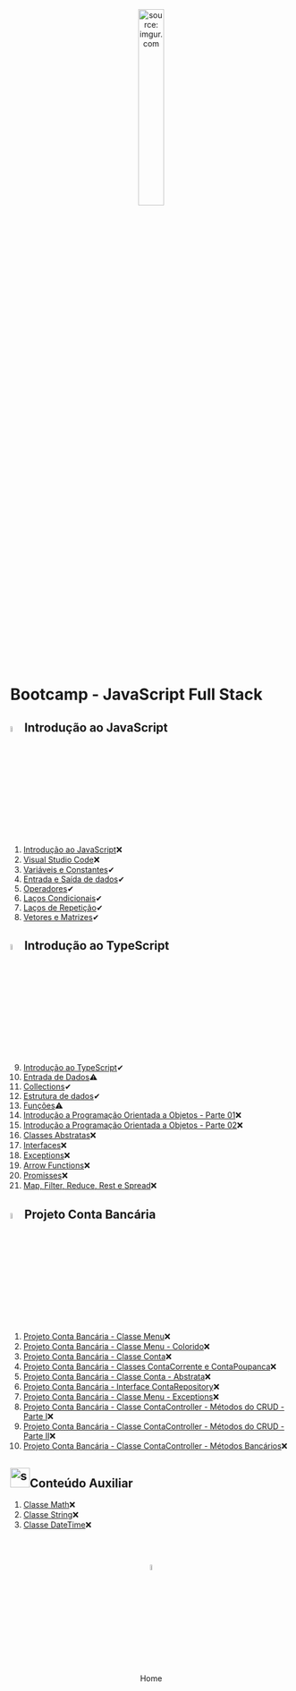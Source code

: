 <div align="center">
    <img src="https://i.imgur.com/r9lrbPG.png" title="source: imgur.com" width="30%"/>
</div>
<h1>Bootcamp - JavaScript Full Stack </h1>

<h2><img src="https://i.imgur.com/r9lrbPG.png" title="source: imgur.com" width="5%"/>Introdução ao JavaScript</h2>

1. <a href="01.md">Introdução ao JavaScript</a>❌
2. <a href="02.md">Visual Studio Code</a>❌
3. <a href="03.md">Variáveis e Constantes</a>✔
4. <a href="04.md">Entrada e Saída de dados</a>✔
5. <a href="05.md">Operadores</a>✔
6. <a href="06.md">Laços Condicionais</a>✔
7. <a href="07.md">Laços de Repetição</a>✔
8. <a href="08.md">Vetores e Matrizes</a>✔

<h2><img src="https://i.imgur.com/izFuHID.png" title="source: imgur.com" width="5%"/>Introdução ao TypeScript</h2>

9. <a href="09.md">Introdução ao TypeScript</a>✔
10. <a href="10.md">Entrada de Dados</a>⚠
11. <a href="11.md">Collections</a>✔
12. <a href="12.md">Estrutura de dados</a>✔
13. <a href="13.md">Funções</a>⚠
14. <a href="14.md">Introdução a Programação Orientada a Objetos - Parte 01</a>❌
15. <a href="15.md">Introdução a Programação Orientada a Objetos - Parte 02</a>❌
16. <a href="16.md">Classes Abstratas</a>❌
17. <a href="17.md">Interfaces</a>❌
18. <a href="18.md">Exceptions</a>❌
19. <a href="19.md">Arrow Functions</a>❌
20. <a href="20.md">Promisses</a>❌
21. <a href="21.md">Map, Filter, Reduce, Rest e Spread</a>❌

<h2><img src="https://i.imgur.com/izFuHID.png" title="source: imgur.com" width="5%"/>Projeto Conta Bancária</h2>

1. <a href="pr01.md">Projeto Conta Bancária - Classe Menu</a>❌
2. <a href="pr02.md">Projeto Conta Bancária - Classe Menu - Colorido</a>❌
3. <a href="pr03.md">Projeto Conta Bancária - Classe Conta</a>❌
4. <a href="pr04.md">Projeto Conta Bancária - Classes ContaCorrente e ContaPoupanca</a>❌
5. <a href="pr05.md">Projeto Conta Bancária - Classe Conta - Abstrata</a>❌
6. <a href="pr06.md">Projeto Conta Bancária - Interface ContaRepository</a>❌
7. <a href="pr07.md">Projeto Conta Bancária - Classe Menu - Exceptions</a>❌
8. <a href="pr08.md">Projeto Conta Bancária - Classe ContaController - Métodos do CRUD - Parte I</a>❌
9. <a href="pr09.md">Projeto Conta Bancária - Classe ContaController - Métodos do CRUD - Parte II</a>❌
10. <a href="pr10.md">Projeto Conta Bancária - Classe ContaController - Métodos Bancários</a>❌

<h2><img src="https://i.imgur.com/r9lrbPG.png" title="source: imgur.com" width="35px"/>Conteúdo Auxiliar</h2>

1. <a href="b01.md">Classe Math</a>❌
2. <a href="b02.md">Classe String</a>❌
3. <a href="b03.md">Classe DateTime</a>❌

<br /><br />
	

<div align="center"><a href="../README.md"><img src="https://i.imgur.com/kfHCxif.png" title="source: imgur.com" width="5%"/></a></div>
<div align="center">Home</div>
